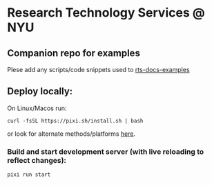 # Research Technology Services @ NYU

## Companion repo for examples
Plese add any scripts/code snippets used to [rts-docs-examples](https://github.com/NYU-RTS/rts-docs-examples.git)

## Deploy locally:
On Linux/Macos run:
```
curl -fsSL https://pixi.sh/install.sh | bash
```
or look for alternate methods/platforms [here](https://pixi.sh/latest/#installation).

### Build and start development server (with live reloading to reflect changes):
```
pixi run start
```
